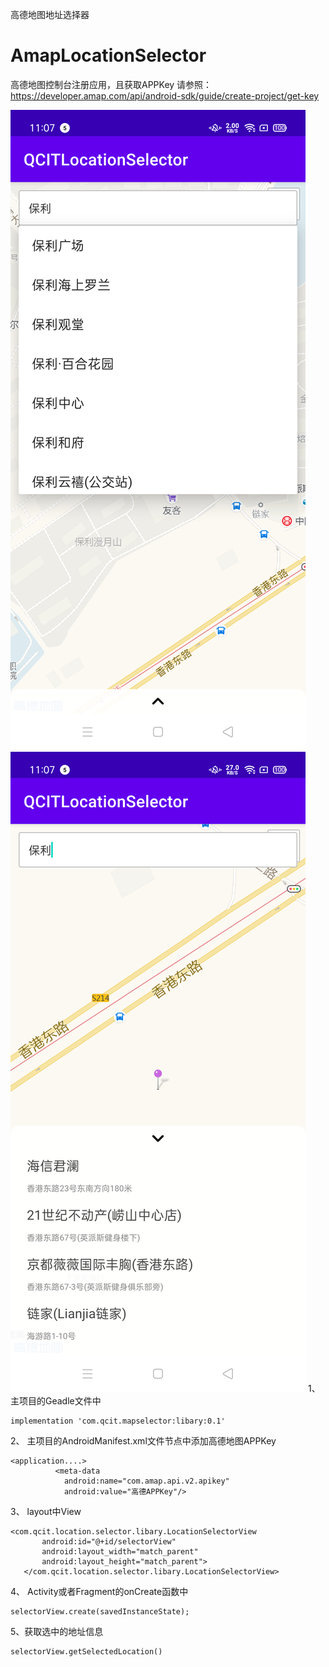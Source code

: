 高德地图地址选择器

# AmapLocationSelector
高德地图控制台注册应用，且获取APPKey
请参照：https://developer.amap.com/api/android-sdk/guide/create-project/get-key

![](https://github.com/15563988825/AmapLocationSelector/blob/master/screenShot/device-2021-03-05-110729.png)
![](https://github.com/15563988825/AmapLocationSelector/blob/master/screenShot/device-2021-03-05-110806.png)
1、主项目的Geadle文件中
```
implementation 'com.qcit.mapselector:libary:0.1'
```

2、
主项目的AndroidManifest.xml文件<Application>节点中添加高德地图APPKey
```
<application....>
          <meta-data
            android:name="com.amap.api.v2.apikey"
            android:value="高德APPKey"/>
```
            
 3、
 layout中View
 ```
 <com.qcit.location.selector.libary.LocationSelectorView
        android:id="@+id/selectorView"
        android:layout_width="match_parent"
        android:layout_height="match_parent">
    </com.qcit.location.selector.libary.LocationSelectorView>
```
 4、
 Activity或者Fragment的onCreate函数中
 ```
 selectorView.create(savedInstanceState);
 ```
 
 5、获取选中的地址信息
 ```
 selectorView.getSelectedLocation()
 ```
